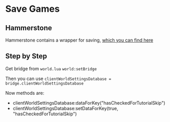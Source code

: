 # Save Games

## Hammerstone

Hammerstone contains a wrapper for saving, [which you can find here](https://github.com/SirLich/hammerstone-framework/blob/master/hammerstone/scripts/hammerstone/state/saveState.lua)

## Step by Step

Get bridge from `world.lua` `world:setBridge`

Then you can use `clientWorldSettingsDatabase = bridge.clientWorldSettingsDatabase`

Now methods are:
 - clientWorldSettingsDatabase:dataForKey("hasCheckedForTutorialSkip")
 - clientWorldSettingsDatabase:setDataForKey(true, "hasCheckedForTutorialSkip")